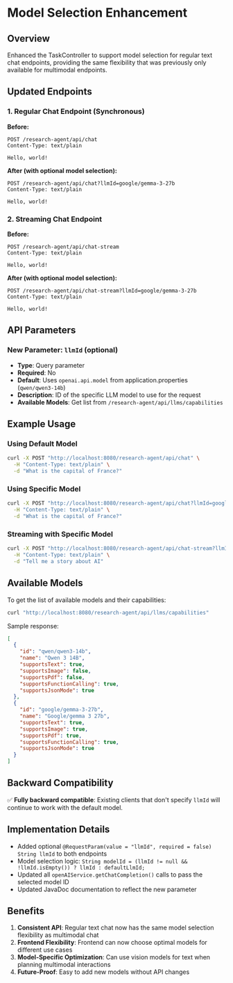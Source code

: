 # Model Selection Enhancement

## Overview

Enhanced the TaskController to support model selection for regular text chat endpoints, providing the same flexibility that was previously only available for multimodal endpoints.

## Updated Endpoints

### 1. Regular Chat Endpoint (Synchronous)

**Before:**
```
POST /research-agent/api/chat
Content-Type: text/plain

Hello, world!
```

**After (with optional model selection):**
```
POST /research-agent/api/chat?llmId=google/gemma-3-27b
Content-Type: text/plain

Hello, world!
```

### 2. Streaming Chat Endpoint

**Before:**
```
POST /research-agent/api/chat-stream
Content-Type: text/plain

Hello, world!
```

**After (with optional model selection):**
```
POST /research-agent/api/chat-stream?llmId=google/gemma-3-27b
Content-Type: text/plain

Hello, world!
```

## API Parameters

### New Parameter: `llmId` (optional)
- **Type**: Query parameter
- **Required**: No
- **Default**: Uses `openai.api.model` from application.properties (`qwen/qwen3-14b`)
- **Description**: ID of the specific LLM model to use for the request
- **Available Models**: Get list from `/research-agent/api/llms/capabilities`

## Example Usage

### Using Default Model
```bash
curl -X POST "http://localhost:8080/research-agent/api/chat" \
  -H "Content-Type: text/plain" \
  -d "What is the capital of France?"
```

### Using Specific Model
```bash
curl -X POST "http://localhost:8080/research-agent/api/chat?llmId=google/gemma-3-27b" \
  -H "Content-Type: text/plain" \
  -d "What is the capital of France?"
```

### Streaming with Specific Model
```bash
curl -X POST "http://localhost:8080/research-agent/api/chat-stream?llmId=google/gemma-3-27b" \
  -H "Content-Type: text/plain" \
  -d "Tell me a story about AI"
```

## Available Models

To get the list of available models and their capabilities:
```bash
curl "http://localhost:8080/research-agent/api/llms/capabilities"
```

Sample response:
```json
[
  {
    "id": "qwen/qwen3-14b",
    "name": "Qwen 3 14B",
    "supportsText": true,
    "supportsImage": false,
    "supportsPdf": false,
    "supportsFunctionCalling": true,
    "supportsJsonMode": true
  },
  {
    "id": "google/gemma-3-27b",
    "name": "Google/gemma 3 27b",
    "supportsText": true,
    "supportsImage": true,
    "supportsPdf": true,
    "supportsFunctionCalling": true,
    "supportsJsonMode": true
  }
]
```

## Backward Compatibility

✅ **Fully backward compatible**: Existing clients that don't specify `llmId` will continue to work with the default model.

## Implementation Details

- Added optional `@RequestParam(value = "llmId", required = false) String llmId` to both endpoints
- Model selection logic: `String modelId = (llmId != null && !llmId.isEmpty()) ? llmId : defaultLlmId;`
- Updated all `openAIService.getChatCompletion()` calls to pass the selected model ID
- Updated JavaDoc documentation to reflect the new parameter

## Benefits

1. **Consistent API**: Regular text chat now has the same model selection flexibility as multimodal chat
2. **Frontend Flexibility**: Frontend can now choose optimal models for different use cases
3. **Model-Specific Optimization**: Can use vision models for text when planning multimodal interactions
4. **Future-Proof**: Easy to add new models without API changes
